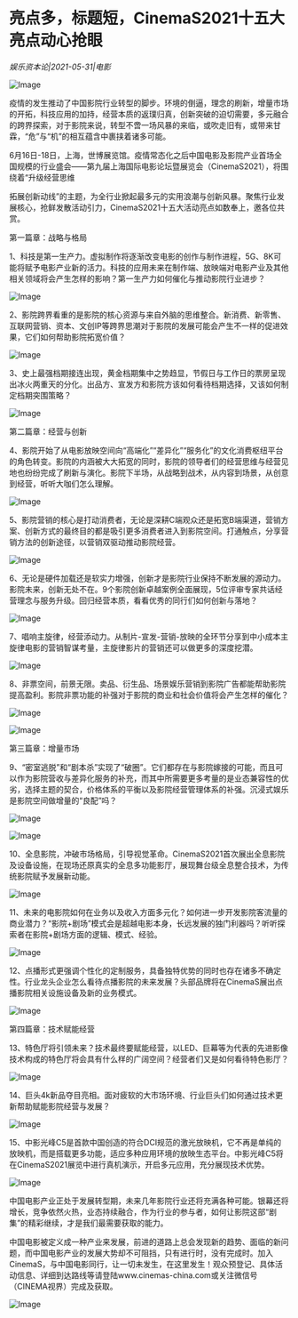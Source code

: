 # 亮点多，标题短，CinemaS2021十五大亮点动心抢眼

*娱乐资本论|2021-05-31|电影*

![Image](http://static.ylzbl.com/uploads/ueditor/php/upload/image/20210531/1622455805490417.jpeg)

疫情的发生推动了中国影院行业转型的脚步。环境的倒逼，理念的刷新，增量市场的开拓，科技应用的加持，经营本质的返璞归真，创新突破的迫切需要，多元融合的跨界探索，对于影院来说，转型不啻一场风暴的来临，或吹走旧有，或带来甘霖，“危”与“机”的相互蕴含中裹挟着诸多可能。

6月16日-18日，上海，世博展览馆。疫情常态化之后中国电影及影院产业首场全国规模的行业盛会——第九届上海国际电影论坛暨展览会（CinemaS2021），将围绕着“升级经营思维

 

拓展创新动线”的主题，为全行业掀起最多元的实用浪潮与创新风暴。聚焦行业发展核心，抢鲜发散活动引力，CinemaS2021十五大活动亮点如数奉上，邀各位共赏。

第一篇章：战略与格局

1、科技是第一生产力。虚拟制作将逐渐改变电影的创作与制作进程，5G、8K可能将赋予电影产业新的活力。科技的应用未来在制作端、放映端对电影产业及其他相关领域将会产生怎样的影响？第一生产力如何催化与推动影院行业进步？

![Image](https://p9.toutiaoimg.com/img/pgc-image/645b9b5be8ba4821bec479db2e87beec~tplv-tt-shrink:640:0.image)

2、影院跨界看重的是影院的核心资源与来自外脑的思维整合。新消费、新零售、互联网营销、资本、文创IP等跨界思潮对于影院的发展可能会产生不一样的促进效果，它们如何帮助影院拓宽价值？

![Image](https://p6.toutiaoimg.com/img/pgc-image/3bb70fe253024900bba1835f4bd78a17~tplv-tt-shrink:640:0.image)

3、史上最强档期接连出现，黄金档期集中之势趋显，节假日与工作日的票房呈现出冰火两重天的分化。出品方、宣发方和影院方该如何看待档期选择，又该如何制定档期突围策略？

![Image](http://static.ylzbl.com/uploads/ueditor/php/upload/image/20210531/1622455805185981.png)

第二篇章：经营与创新

4、影院开始了从电影放映空间向“高端化”“差异化”“服务化”的文化消费枢纽平台的角色转变。影院的内涵被大大拓宽的同时，影院的领导者们的经营思维与经营见地也纷纷完成了刷新与演化。影院下半场，从战略到战术，从内容到场景，从创意到经营，听听大咖们怎么理解。

![Image](https://p3.toutiaoimg.com/img/pgc-image/29a7af07d0af45b791760713b8bd3433~tplv-tt-shrink:640:0.image)

5、影院营销的核心是打动消费者，无论是深耕C端观众还是拓宽B端渠道，营销方案、创新方式的最终目的都是吸引更多消费者进入到影院空间。打通触点，分享营销方法的创新途径，以营销双驱动推动影院经营。

![Image](https://p6.toutiaoimg.com/img/pgc-image/ed4c43a2e67a412a9ef3121333522b5c~tplv-tt-shrink:640:0.image)

6、无论是硬件加载还是软实力增强，创新才是影院行业保持不断发展的源动力。影院未来，创新无处不在。9个影院创新卓越案例全面展现，5位评审专家共话经营理念与服务升级。回归经营本质，看看优秀的同行们如何创新与落地？

![Image](https://p6.toutiaoimg.com/img/pgc-image/bdc50b04a94b489182148913e614f121~tplv-tt-shrink:640:0.image)

7、唱响主旋律，经营添动力。从制片-宣发-营销-放映的全环节分享到中小成本主旋律电影的营销智谋考量，主旋律影片的营销还可以做更多的深度挖潜。

![Image](https://p9.toutiaoimg.com/img/pgc-image/bb1180a7d72543ef95a4ed2cee0960dc~tplv-tt-shrink:640:0.image)

8、非票空间，前景无限。卖品、衍生品、场景娱乐营销到影院广告都能帮助影院提高盈利。影院非票功能的补强对于影院的商业和社会价值将会产生怎样的催化？

![Image](https://p9.toutiaoimg.com/img/pgc-image/0efbfcf143f5459fb27a76fa95e22e45~tplv-tt-shrink:640:0.image)

![Image](https://p6.toutiaoimg.com/img/pgc-image/d133e4c104b84f1dbdf7a876c0126c39~tplv-tt-shrink:640:0.image)

第三篇章：增量市场

9、“密室逃脱”和“剧本杀”实现了“破圈”。它们都存在与影院嫁接的可能，而且可以作为影院营收与差异化服务的补充，而其中所需要更多考量的是业态兼容性的优劣，选择主题的契合，价格体系的平衡以及影院经营管理体系的补强。沉浸式娱乐是影院空间做增量的“良配”吗？

![Image](https://p3.toutiaoimg.com/img/pgc-image/f93650bdc47e4b9fa5d1ce3fe22e367f~tplv-tt-shrink:640:0.image)

![Image](https://p3.toutiaoimg.com/img/pgc-image/7298321f1a4b440781800b8a3022d83e~tplv-tt-shrink:640:0.image)

10、全息影院，冲破市场格局，引导视觉革命。CinemaS2021首次展出全息影院及设备设施，在现场还原真实的全息多功能影厅，展现舞台级全息整合技术，为传统影院赋予发展新动能。

![Image](https://p6.toutiaoimg.com/img/pgc-image/1809585461fb4ee38d27cd15322af409~tplv-tt-shrink:640:0.image)

11、未来的电影院如何在业务以及收入方面多元化？如何进一步开发影院客流量的商业潜力？“影院+剧场”模式会是超越电影本身，长远发展的独门利器吗？听听探索者在影院+剧场方面的逻辑、模式、经验。

![Image](https://p26.toutiaoimg.com/img/pgc-image/4944a1a338164afaa773f6b3d22f1c98~tplv-tt-shrink:640:0.image)

12、点播形式更强调个性化的定制服务，具备独特优势的同时也存在诸多不确定性。行业龙头企业怎么看待点播影院的未来发展？头部品牌将在CinemaS展出点播影院相关设施设备及新的业务模式。

![Image](https://p26.toutiaoimg.com/img/pgc-image/aec7db5cddd348ef85da871114c3cd2c~tplv-tt-shrink:640:0.image)

第四篇章：技术赋能经营

13、特色厅将引领未来？技术最终要赋能经营，以LED、巨幕等为代表的先进影像技术构成的特色厅将会具有什么样的广阔空间？经营者们又是如何看待特色影厅？

![Image](https://p5.toutiaoimg.com/img/pgc-image/a2322cd7190f44268d6653fa5bd2d58c~tplv-tt-shrink:640:0.image)

14、巨头4k新品夺目亮相。面对疲软的大市场环境、行业巨头们如何通过技术更新帮助赋能影院经营与发展？

![Image](https://p6.toutiaoimg.com/img/pgc-image/ae5009b92b0440b2876b3a62799e883f~tplv-tt-shrink:640:0.image)

15、中影光峰C5是首款中国创造的符合DCI规范的激光放映机，它不再是单纯的放映机，而是搭载更多功能，适应多种应用环境的放映生态平台。中影光峰C5将在CinemaS2021展览中进行真机演示，开启多元应用，充分展现技术优势。

![Image](https://p9.toutiaoimg.com/img/pgc-image/cabba718a8b84f02b14a86a497b779fb~tplv-tt-shrink:640:0.image)

中国电影产业正处于发展转型期，未来几年影院行业还将充满各种可能。银幕还将增长，竞争依然火热，业态持续融合，作为行业的参与者，如何让影院这部“剧集”的精彩继续，才是我们最需要获取的能力。

中国电影被定义成一种产业来发展，前进的道路上总会发现新的趋势、面临的新问题，而中国电影产业的发展大势却不可阻挡，只有进行时，没有完成时。加入CinemaS，与中国电影同行，让一切未发生，在这里发生！观众预登记、具体活动信息、详细到达路线等请登陆www.cinemas-china.com或关注微信号（CINEMA视界）完成及获取。

![Image](https://p5.toutiaoimg.com/img/pgc-image/b12e7d1dbd4f4a05b5b120c507a46557~tplv-tt-shrink:640:0.image)

